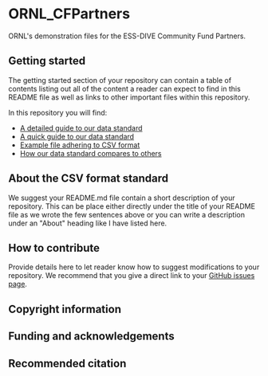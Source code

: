 # ORNL_CFPartners
ORNL's demonstration files for the ESS-DIVE Community Fund Partners.

## Getting started
The getting started section of your repository can contain a table of contents listing out all of the content a reader can expect to find in this README file as well as links to other important files within this repository.

In this repository you will find:
- [A detailed guide to our data standard](csv_format_documentation_20200818.md)
- [A quick guide to our data standard](csv_format_quickguide_2020-825.md)
- [Example file adhering to CSV format](csv_format_demonstration_20200825.xlsx)
- [How our data standard compares to others](csv_format_crosswalk_20200908.xlsx)

## About the CSV format standard
We suggest your README.md file contain a short description of your repository. This can be place either directly under the title of your README file as we wrote the few sentences above or you can write a description under an "About" heading like I have listed here.

## How to contribute
Provide details here to let reader know how to suggest modifications to your repository. We recommend that you give a direct link to your [GitHub issues page](https://github.com/ess-dive-community/community-repo-guide/issues).

## Copyright information

## Funding and acknowledgements

## Recommended citation
